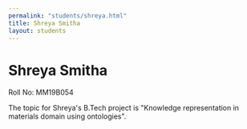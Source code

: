 ```yaml
---
permalink: "students/shreya.html"
title: Shreya Smitha
layout: students
---
```

# Shreya Smitha

Roll No: MM19B054

The topic for Shreya's B.Tech project is "Knowledge representation in materials domain using ontologies".

